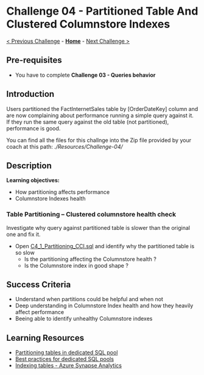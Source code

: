 # Challenge 04 - Partitioned Table And Clustered Columnstore Indexes

[< Previous Challenge](./Challenge-03.md) - **[Home](../README.md)** - [Next Challenge >](./Challenge-05.md)

## Pre-requisites
- You have to complete **Challenge 03 - Queries behavior**

## Introduction

Users partitioned the FactInternetSales table by [OrderDateKey] column and are now complaining about performance running a simple query against it.
If they run the same query against the old table (not partitioned), performance is good.

You can find all the files for this challnge into the Zip file provided by your coach at this path: _./Resources/Challenge-04/_

## Description

**Learning objectives:**
- How partitioning affects performance
- Columnstore Indexes health

### Table Partitioning – Clustered columnstore health check

Investigate why query against partitioned table is slower than the original one and fix it.
- Open [C4_1_Partitioning_CCI.sql](./Resources/Challenge-04/C4_1_Partitioning_CCI.sql?raw=true) and identify why the partitioned table is so slow
  - Is the partitioning affecting the Columnstore health ?
  - Is the Columnstore index in good shape ?

## Success Criteria

- Understand when partitions could be helpful and when not
- Deep understanding in Columnstore Index health and how they heavily affect performance
- Beeing able to identify unhealthy Columnstore indexes

## Learning Resources
- [Partitioning tables in dedicated SQL pool](https://docs.microsoft.com/en-us/azure/synapse-analytics/sql-data-warehouse/sql-data-warehouse-tables-partition)
- [Best practices for dedicated SQL pools](https://docs.microsoft.com/en-us/azure/synapse-analytics/sql/best-practices-dedicated-sql-pool#do-not-over-partition)
- [Indexing tables - Azure Synapse Analytics](https://docs.microsoft.com/en-us/azure/synapse-analytics/sql-data-warehouse/sql-data-warehouse-tables-index)